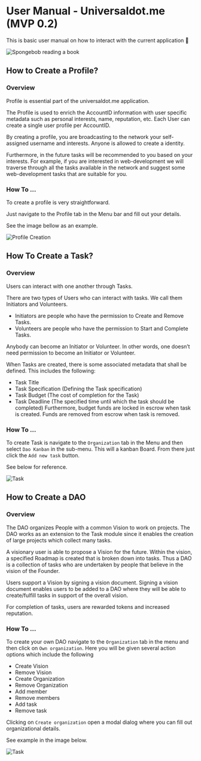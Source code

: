 # User Manual - Universaldot.me (MVP 0.2)
This is basic user manual on how to interact with the current application 📒

![Spongebob reading a book](https://media.giphy.com/media/WoWm8YzFQJg5i/giphy.gif)

## How to Create a Profile?

### Overview

Profile is essential part of the universaldot.me application. 

 The Profile is used to enrich the AccountID information with user specific metadata such as personal interests, name, reputation, etc. Each User can create a single user profile per AccountID.

By creating a profile, you are broadcasting to the network your self-assigned username and interests. Anyone is allowed to create a identity.

Furthermore, in the future tasks will be recommended to you based on your interests. For example, if you are interested in web-development we will traverse through all the tasks available in the network and suggest some web-development tasks that are suitable for you. 

### How To ...
To create a profile is very straightforward. 

Just navigate to the Profile tab in the Menu bar and fill out your details. 

See the image bellow as an example.

![Profile Creation](https://i.imgur.com/YE5VgUS.gif)

## How To Create a Task?

### Overview
Users can interact with one another through Tasks.

There are two types of Users who can interact with tasks. We call them Initiators and Volunteers.

* Initiators are people who have the permission to Create and Remove Tasks.
* Volunteers are people who have the permission to Start and Complete Tasks.

Anybody can become an Initiator or Volunteer. In other words, one doesn’t need permission to become an Initiator or Volunteer.

When Tasks are created, there is some associated metadata that shall be defined. This includes the following:

* Task Title
* Task Specification (Defining the Task specification)
* Task Budget (The cost of completion for the Task)
* Task Deadline (The specified time until which the task should be completed)
Furthermore, budget funds are locked in escrow when task is created. Funds are removed from escrow when task is removed.

### How To ...

To create Task is navigate to the `Organization` tab in the Menu and then select `Dao Kanban` in the sub-menu. This will a kanban Board. From there just click the `Add new task` button. 

See below for reference.

![Task](https://i.imgur.com/MGBufFQ.gif)

## How to Create a DAO

### Overview

The DAO organizes People with a common Vision to work on projects. The DAO works as an extension to the Task module since it enables the creation of large projects which collect many tasks.

A visionary user is able to propose a Vision for the future. Within the vision, a specified Roadmap is created that is broken down into tasks. Thus a DAO is a collection of tasks who are undertaken by people that believe in the vision of the Founder.

Users support a Vision by signing a vision document. Signing a vision document enables users to be added to a DAO where they will be able to create/fulfill tasks in support of the overall vision.

For completion of tasks, users are rewarded tokens and increased reputation.

### How To ...

To create your own DAO navigate to the `Organization` tab in the menu and then click on `Own organization`. Here you will be given several action options which include the following

* Create Vision
* Remove Vision
* Create Organization
* Remove Organization
* Add member
* Remove members
* Add task
* Remove task

Clicking on `Create organization` open a modal dialog where you can fill out organizational details.

See example in the image below.

![Task](https://i.imgur.com/U1UW4mW.gif)

